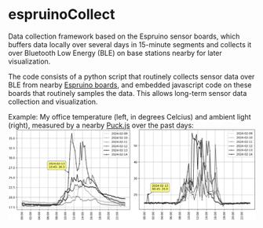 # espruinoCollect
Data collection framework based on the Espruino sensor boards, which buffers data locally over several days in 15-minute segments and collects it over Bluetooth Low Energy (BLE) on base stations nearby for later visualization. 

The code consists of a python script that routinely collects sensor data over BLE from nearby [Espruino boards](https://www.espruino.com/), and embedded javascript code on these boards that routinely samples the data. This allows long-term sensor data collection and visualization.

Example: My office temperature (left, in degrees Celcius) and ambient light (right), measured by a nearby [Puck.js](https://www.puck-js.com/) over the past days:
![example plot](https://github.com/kristofvl/espruinoCollect/blob/main/plot.png?raw=true)
